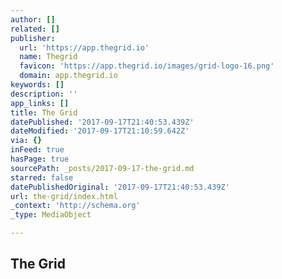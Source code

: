```yaml
---
author: []
related: []
publisher:
  url: 'https://app.thegrid.io'
  name: Thegrid
  favicon: 'https://app.thegrid.io/images/grid-logo-16.png'
  domain: app.thegrid.io
keywords: []
description: ''
app_links: []
title: The Grid
datePublished: '2017-09-17T21:40:53.439Z'
dateModified: '2017-09-17T21:10:59.642Z'
via: {}
inFeed: true
hasPage: true
sourcePath: _posts/2017-09-17-the-grid.md
starred: false
datePublishedOriginal: '2017-09-17T21:40:53.439Z'
url: the-grid/index.html
_context: 'http://schema.org'
_type: MediaObject

---
```

<article style=""><h1>The Grid</h1></article>